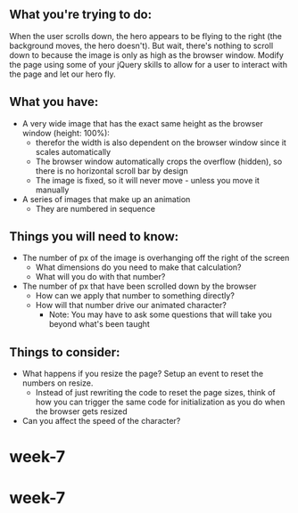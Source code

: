## What you're trying to do:
When the user scrolls down, the hero appears to be flying to the right (the background moves, the hero doesn't).
But wait, there's nothing to scroll down to because the image is only as high as the browser window.
Modify the page using some of your jQuery skills to allow for a user to interact with the page and let our hero fly.


## What you have:
- A very wide image that has the exact same height as the browser window (height: 100%):
	- therefor the width is also dependent on the browser window since it scales automatically
	- The browser window automatically crops the overflow (hidden), so there is no horizontal scroll bar by design
	- The image is fixed, so it will never move - unless you move it manually
- A series of images that make up an animation
	- They are numbered in sequence


## Things you will need to know:
- The number of px of the image is overhanging off the right of the screen
	- What dimensions do you need to make that calculation?
	- What will you do with that number?
- The number of px that have been scrolled down by the browser
	- How can we apply that number to something directly?
	- How will that number drive our animated character?
		- Note: You may have to ask some questions that will take you beyond what's been taught


## Things to consider:
- What happens if you resize the page? Setup an event to reset the numbers on resize.
	- Instead of just rewriting the code to reset the page sizes, think of how you can trigger the same code for initialization as you do when the browser gets resized
- Can you affect the speed of the character?
# week-7
# week-7
